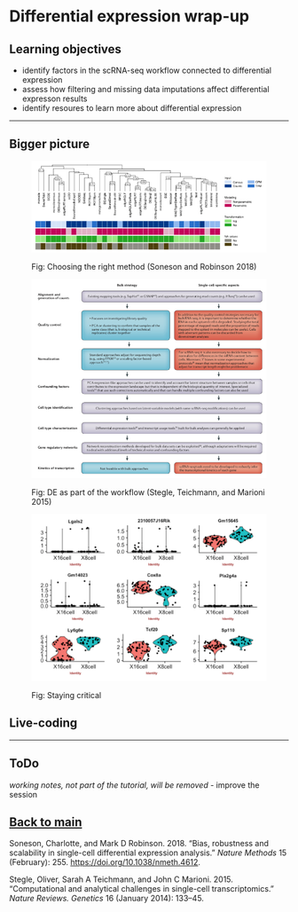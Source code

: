 Differential expression wrap-up
================

## Learning objectives

  - identify factors in the scRNA-seq workflow connected to differential
    expression
  - assess how filtering and missing data imputations affect
    differential expresson results
  - identify resoures to learn more about differential expression

-----

## Bigger picture

<figure>

<img src="session-de-files/images/wrap-Robinson-2018.png">

<figcaption>

Fig: Choosing the right method (Soneson and Robinson 2018)

</figcaption>

</figure>

<figure>

<img src="session-de-files/images/wrap-Stegle-2015.png">

<figcaption>

Fig: DE as part of the workflow (Stegle, Teichmann, and Marioni 2015)

</figcaption>

</figure>

<figure>

<img src="session-de-files/images/wrap-dist.png">

<figcaption>

Fig: Staying critical

</figcaption>

</figure>

## Live-coding

-----

## ToDo

*working notes, not part of the tutorial, will be removed* - improve the
session

## [Back to main](../README.md)

<div id="refs" class="references">

<div id="ref-Soneson2018">

Soneson, Charlotte, and Mark D Robinson. 2018. “Bias, robustness and
scalability in single-cell differential expression analysis.” *Nature
Methods* 15 (February): 255. <https://doi.org/10.1038/nmeth.4612>.

</div>

<div id="ref-Stegle2015">

Stegle, Oliver, Sarah A Teichmann, and John C Marioni. 2015.
“Computational and analytical challenges in single-cell
transcriptomics.” *Nature Reviews. Genetics* 16 (January 2014): 133–45.

</div>

</div>
